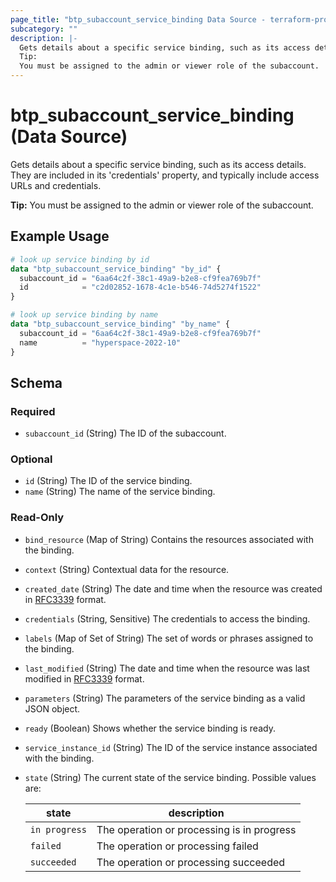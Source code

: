 ```yaml
---
page_title: "btp_subaccount_service_binding Data Source - terraform-provider-btp"
subcategory: ""
description: |-
  Gets details about a specific service binding, such as its access details. They are included in its 'credentials' property, and typically include access URLs and credentials.
  Tip:
  You must be assigned to the admin or viewer role of the subaccount.
---
```


# btp_subaccount_service_binding (Data Source)

Gets details about a specific service binding, such as its access details. They are included in its 'credentials' property, and typically include access URLs and credentials.

__Tip:__
You must be assigned to the admin or viewer role of the subaccount.

## Example Usage

```terraform
# look up service binding by id
data "btp_subaccount_service_binding" "by_id" {
  subaccount_id = "6aa64c2f-38c1-49a9-b2e8-cf9fea769b7f"
  id            = "c2d02852-1678-4c1e-b546-74d5274f1522"
}

# look up service binding by name
data "btp_subaccount_service_binding" "by_name" {
  subaccount_id = "6aa64c2f-38c1-49a9-b2e8-cf9fea769b7f"
  name          = "hyperspace-2022-10"
}
```

<!-- schema generated by tfplugindocs -->
## Schema

### Required

- `subaccount_id` (String) The ID of the subaccount.

### Optional

- `id` (String) The ID of the service binding.
- `name` (String) The name of the service binding.

### Read-Only

- `bind_resource` (Map of String) Contains the resources associated with the binding.
- `context` (String) Contextual data for the resource.
- `created_date` (String) The date and time when the resource was created in [RFC3339](https://www.ietf.org/rfc/rfc3339.txt) format.
- `credentials` (String, Sensitive) The credentials to access the binding.
- `labels` (Map of Set of String) The set of words or phrases assigned to the binding.
- `last_modified` (String) The date and time when the resource was last modified in [RFC3339](https://www.ietf.org/rfc/rfc3339.txt) format.
- `parameters` (String) The parameters of the service binding as a valid JSON object.
- `ready` (Boolean) Shows whether the service binding is ready.
- `service_instance_id` (String) The ID of the service instance associated with the binding.
- `state` (String) The current state of the service binding. Possible values are: 

  | state | description | 
  | --- | --- | 
  | `in progress` | The operation or processing is in progress | 
  | `failed` | The operation or processing failed | 
  | `succeeded` | The operation or processing succeeded |